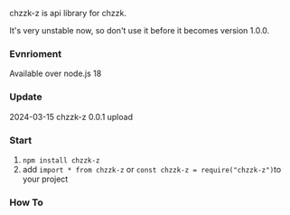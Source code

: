 chzzk-z is api library for chzzk.

It's very unstable now, so don't use it before it becomes version 1.0.0.

### Evnrioment

Available over node.js 18

### Update

2024-03-15 chzzk-z 0.0.1 upload

### Start

1. `npm install chzzk-z`
2. add `import * from chzzk-z` or `const chzzk-z = require("chzzk-z")`to your project

### How To
